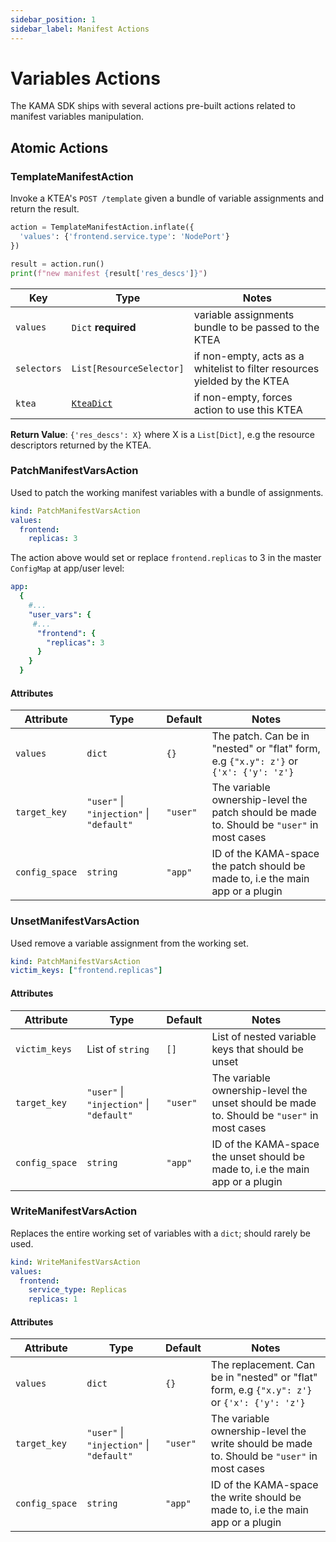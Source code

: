 ```yaml
---
sidebar_position: 1
sidebar_label: Manifest Actions
---
```


# Variables Actions
 
The KAMA SDK ships with several actions pre-built actions related
to manifest variables manipulation.

## Atomic Actions

### TemplateManifestAction

Invoke a KTEA's `POST /template` given a bundle of variable assignments
and return the result.

```python
action = TemplateManifestAction.inflate({
  'values': {'frontend.service.type': 'NodePort'}
})

result = action.run()
print(f"new manifest {result['res_descs']}")
```


| Key         | Type                                                               | Notes                                                                     |
|-------------|--------------------------------------------------------------------|---------------------------------------------------------------------------|
| `values`    | `Dict` **required**                                                | variable assignments bundle to be passed to the KTEA                      |
| `selectors` | `List[ResourceSelector]`                                           | if non-empty, acts as a whitelist to filter resources yielded by the KTEA |
| `ktea`      | [`KteaDict`](/concepts/ktea-concept#how-kamas-interact-with-kteas) | if non-empty, forces action to use this KTEA                              |


**Return Value**: `{'res_descs': X}` where X is a `List[Dict]`, 
e.g the resource descriptors returned by the KTEA. 



### PatchManifestVarsAction

Used to patch the working manifest variables with a bundle of assignments.


```yaml
kind: PatchManifestVarsAction
values:
  frontend:
  	replicas: 3

```

The action above would set or replace `frontend.replicas` to 3 in the master `ConfigMap` at app/user level:

```yaml title="<app namespace>/configmaps/master"
app:
  {
  	#...
  	"user_vars": {
  	 #...
  	  "frontend": {
  	  	"replicas": 3
  	  }
  	}
  }

```


#### Attributes

| Attribute      | Type                                     | Default  | Notes                                                                                      |
|----------------|------------------------------------------|----------|--------------------------------------------------------------------------------------------|
| `values`       | `dict`                                   | `{}`     | The patch. Can be in "nested" or "flat" form, e.g `{"x.y": z'}` or `{'x': {'y': 'z'}`      |
| `target_key`   | `"user"` \| `"injection"` \| `"default"` | `"user"` | The variable ownership-level the patch should be made to. Should be `"user"` in most cases |
| `config_space` | `string`                                 | `"app"`  | ID of the KAMA-space the patch should be made to, i.e the main app or a plugin             |





### UnsetManifestVarsAction

Used remove a variable assignment from the working set.


```yaml
kind: PatchManifestVarsAction
victim_keys: ["frontend.replicas"]

```


#### Attributes


| Attribute      | Type                                     | Default  | Notes                                                                                      |
|----------------|------------------------------------------|----------|--------------------------------------------------------------------------------------------|
| `victim_keys`  | List of `string`                         | `[]`     | List of nested variable keys that should be unset                                          |
| `target_key`   | `"user"` \| `"injection"` \| `"default"` | `"user"` | The variable ownership-level the unset should be made to. Should be `"user"` in most cases |
| `config_space` | `string`                                 | `"app"`  | ID of the KAMA-space the unset should be made to, i.e the main app or a plugin             |



### WriteManifestVarsAction

Replaces the entire working set of variables with a `dict`; should rarely be used.


```yaml
kind: WriteManifestVarsAction
values:
  frontend:
  	service_type: Replicas
    replicas: 1

```


#### Attributes


| Attribute      | Type                                     | Default  | Notes                                                                                      |
|----------------|------------------------------------------|----------|--------------------------------------------------------------------------------------------|
| `values`       | `dict`                                   | `{}`     | The replacement. Can be in "nested" or "flat" form, e.g `{"x.y": z'}` or `{'x': {'y': 'z'}`      |
| `target_key`   | `"user"` \| `"injection"` \| `"default"` | `"user"` | The variable ownership-level the write should be made to. Should be `"user"` in most cases |
| `config_space` | `string`                                 | `"app"`  | ID of the KAMA-space the write should be made to, i.e the main app or a plugin             |
